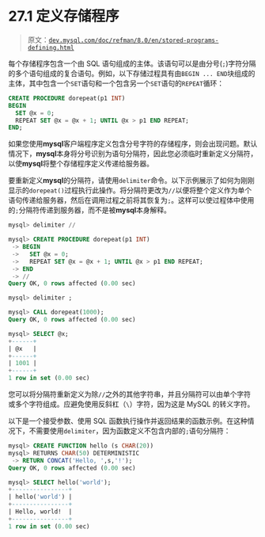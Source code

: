 # 27.1 定义存储程序

> 原文：[`dev.mysql.com/doc/refman/8.0/en/stored-programs-defining.html`](https://dev.mysql.com/doc/refman/8.0/en/stored-programs-defining.html)

每个存储程序包含一个由 SQL 语句组成的主体。该语句可以是由分号(`;`)字符分隔的多个语句组成的复合语句。例如，以下存储过程具有由`BEGIN ... END`块组成的主体，其中包含一个`SET`语句和一个包含另一个`SET`语句的`REPEAT`循环：

```sql
CREATE PROCEDURE dorepeat(p1 INT)
BEGIN
  SET @x = 0;
  REPEAT SET @x = @x + 1; UNTIL @x > p1 END REPEAT;
END;
```

如果您使用**mysql**客户端程序定义包含分号字符的存储程序，则会出现问题。默认情况下，**mysql**本身将分号识别为语句分隔符，因此您必须临时重新定义分隔符，以使**mysql**将整个存储程序定义传递给服务器。

要重新定义**mysql**的分隔符，请使用`delimiter`命令。以下示例展示了如何为刚刚显示的`dorepeat()`过程执行此操作。将分隔符更改为`//`以便将整个定义作为单个语句传递给服务器，然后在调用过程之前将其恢复为`;`。这样可以使过程体中使用的`;`分隔符传递到服务器，而不是被**mysql**本身解释。

```sql
mysql> delimiter //

mysql> CREATE PROCEDURE dorepeat(p1 INT)
 -> BEGIN
 ->   SET @x = 0;
 ->   REPEAT SET @x = @x + 1; UNTIL @x > p1 END REPEAT;
 -> END
 -> //
Query OK, 0 rows affected (0.00 sec)

mysql> delimiter ;

mysql> CALL dorepeat(1000);
Query OK, 0 rows affected (0.00 sec)

mysql> SELECT @x;
+------+
| @x   |
+------+
| 1001 |
+------+
1 row in set (0.00 sec)
```

您可以将分隔符重新定义为除`//`之外的其他字符串，并且分隔符可以由单个字符或多个字符组成。应避免使用反斜杠（`\`）字符，因为这是 MySQL 的转义字符。

以下是一个接受参数、使用 SQL 函数执行操作并返回结果的函数示例。在这种情况下，不需要使用`delimiter`，因为函数定义不包含内部的`;`语句分隔符：

```sql
mysql> CREATE FUNCTION hello (s CHAR(20))
mysql> RETURNS CHAR(50) DETERMINISTIC
 -> RETURN CONCAT('Hello, ',s,'!');
Query OK, 0 rows affected (0.00 sec)

mysql> SELECT hello('world');
+----------------+
| hello('world') |
+----------------+
| Hello, world!  |
+----------------+
1 row in set (0.00 sec)
```

